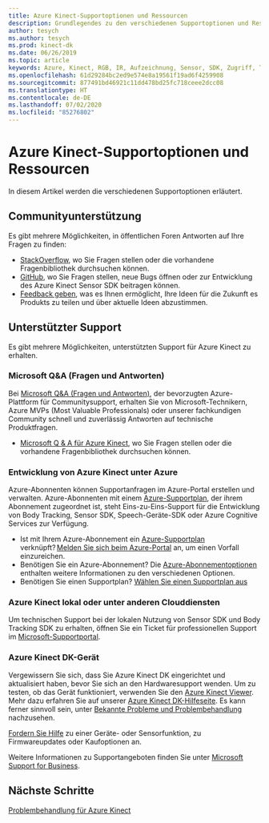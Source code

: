```yaml
---
title: Azure Kinect-Supportoptionen und Ressourcen
description: Grundlegendes zu den verschiedenen Supportoptionen und Ressourcen für die Azure Kinect.
author: tesych
ms.author: tesych
ms.prod: kinect-dk
ms.date: 06/26/2019
ms.topic: article
keywords: Azure, Kinect, RGB, IR, Aufzeichnung, Sensor, SDK, Zugriff, Tiefe, Video, Kamera, IMU, Bewegung, Sensor, Audio, Mikrofon, Matroska, Sensor-SDK, Download, Body, Tracking, Support
ms.openlocfilehash: 61d29284bc2ed9e574e8a19561f19ad6f4259908
ms.sourcegitcommit: 877491bd46921c11dd478bd25fc718ceee2dcc08
ms.translationtype: HT
ms.contentlocale: de-DE
ms.lasthandoff: 07/02/2020
ms.locfileid: "85276802"
---
```

# <a name="azure-kinect-support-options-and-resources"></a>Azure Kinect-Supportoptionen und Ressourcen

In diesem Artikel werden die verschiedenen Supportoptionen erläutert.

## <a name="community-support"></a>Communityunterstützung

Es gibt mehrere Möglichkeiten, in öffentlichen Foren Antworten auf Ihre Fragen zu finden:

- [StackOverflow](https://stackoverflow.com/search?q=azurekinect&s=3b855ed0-8564-4961-856f-9614aeab4c0d&s=fd9ea920-622c-4d8e-b908-ec996e1f1403), wo Sie Fragen stellen oder die vorhandene Fragenbibliothek durchsuchen können.
- [GitHub](https://github.com/Microsoft/Azure-Kinect-Sensor-SDK), wo Sie Fragen stellen, neue Bugs öffnen oder zur Entwicklung des Azure Kinect Sensor SDK beitragen können.
- [Feedback geben](https://feedback.azure.com/forums/920053-azure-kinect-dk), was es Ihnen ermöglicht, Ihre Ideen für die Zukunft es Produkts zu teilen und über aktuelle Ideen abzustimmen.

## <a name="assisted-support"></a>Unterstützter Support

Es gibt mehrere Möglichkeiten, unterstützten Support für Azure Kinect zu erhalten.

### <a name="microsoft-qa"></a>Microsoft Q&A (Fragen und Antworten)

Bei [Microsoft Q&A (Fragen und Antworten)](https://aka.ms/azureqa), der bevorzugten Azure-Plattform für Communitysupport, erhalten Sie von Microsoft-Technikern, Azure MVPs (Most Valuable Professionals) oder unserer fachkundigen Community schnell und zuverlässig Antworten auf technische Produktfragen.

- [Microsoft Q & A für Azure Kinect](https://docs.microsoft.com/answers/topics/azure-kinect-dk.html), wo Sie Fragen stellen oder die vorhandene Fragenbibliothek durchsuchen können.

### <a name="development-azure-kinect-on-azure"></a>Entwicklung von Azure Kinect unter Azure

Azure-Abonnenten können Supportanfragen im Azure-Portal erstellen und verwalten. Azure-Abonnenten mit einem [Azure-Supportplan](https://azure.microsoft.com/support/plans/), der ihrem Abonnement zugeordnet ist, steht Eins-zu-Eins-Support für die Entwicklung von Body Tracking, Sensor SDK, Speech-Geräte-SDK oder Azure Cognitive Services zur Verfügung.

  - Ist mit Ihrem Azure-Abonnement ein [Azure-Supportplan](https://azure.microsoft.com/support/plans/) verknüpft? [Melden Sie sich beim Azure-Portal](https://ms.portal.azure.com/) an, um einen Vorfall einzureichen.
  - Benötigen Sie ein Azure-Abonnement? Die [Azure-Abonnementoptionen](https://azure.microsoft.com/pricing/purchase-options/) enthalten weitere Informationen zu den verschiedenen Optionen.
  - Benötigen Sie einen Supportplan? [Wählen Sie einen Supportplan aus](https://azure.microsoft.com/support/plans/)

### <a name="azure-kinect-on-premises-or-other-cloud-services"></a>Azure Kinect lokal oder unter anderen Clouddiensten

Um technischen Support bei der lokalen Nutzung von Sensor SDK und Body Tracking SDK zu erhalten, öffnen Sie ein Ticket für professionellen Support im [Microsoft-Supportportal](https://support.microsoft.com/supportforbusiness/productselection?sapId=c49ea5bb-2b09-8612-be35-d55159732667).

### <a name="azure-kinect-dk-device"></a>Azure Kinect DK-Gerät

Vergewissern Sie sich, dass Sie Azure Kinect DK eingerichtet und aktualisiert haben, bevor Sie sich an den Hardwaresupport wenden. Um zu testen, ob das Gerät funktioniert, verwenden Sie den [Azure Kinect Viewer](azure-kinect-viewer.md). Mehr dazu erfahren Sie auf unserer [Azure Kinect DK-Hilfeseite](https://aka.ms/kinectsupport).
Es kann ferner sinnvoll sein, unter [Bekannte Probleme und Problembehandlung](troubleshooting.md) nachzusehen.

[Fordern Sie Hilfe](https://support.microsoft.com/supportforbusiness/productselection?sapId=f77b1b95-721e-43a0-2db8-b01e81a3f813) zu einer Geräte- oder Sensorfunktion, zu Firmwareupdates oder Kaufoptionen an.

Weitere Informationen zu Supportangeboten finden Sie unter [Microsoft Support for Business](https://support.microsoft.com/help/4341255/support-for-business).

## <a name="next-steps"></a>Nächste Schritte

[Problembehandlung für Azure Kinect](troubleshooting.md)
